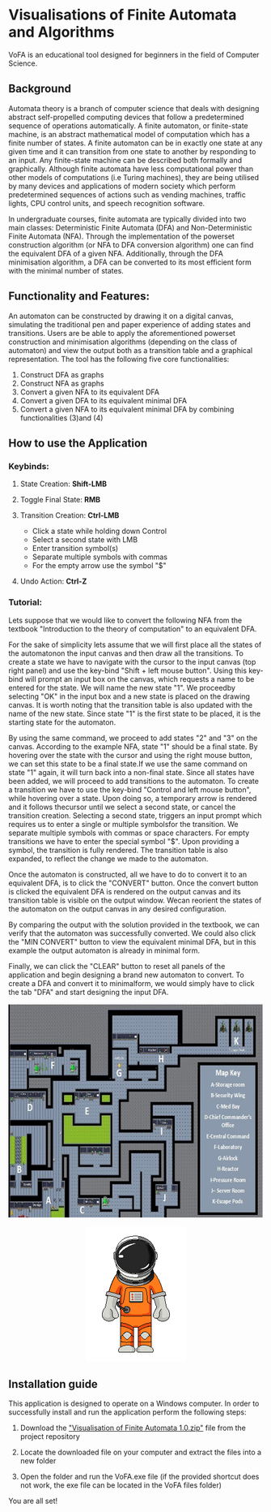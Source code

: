 # Visualisations of Finite Automata and Algorithms


VoFA is an educational tool designed for beginners in the field of Computer Science.

## Background
Automata theory is a branch of computer science that deals with designing abstract self-propelled computing devices that follow a predetermined sequence of operations automatically. A finite automaton, or finite-state machine, is an abstract mathematical model of computation which has a finite number of states. A finite automaton can 
be in exactly one state at any given time and it can transition from one state to another by responding to an input. Any finite-state machine can be described both formally 
and graphically. Although finite automata have less computational power than other models of computations (i.e Turing machines), they are being utilised by many devices and applications of modern society which perform predetermined sequences of actions such as vending machines, traffic lights, CPU control units, and speech recognition software.

In undergraduate courses, finite automata are typically divided into two main classes: Deterministic Finite Automata (DFA) and Non-Deterministic Finite Automata (NFA). 
Through the implementation of the powerset construction algorithm (or NFA to DFA conversion algorithm) one can find the equivalent DFA of a given NFA. Additionally, through 
the DFA minimisation algorithm, a DFA can be converted to its most efficient form with the minimal number of states.

## Functionality and Features:

An automaton can be constructed by drawing it on a digital canvas, simulating the traditional pen and paper experience of adding states and transitions. Users are be able to 
apply the aforementioned powerset construction and minimisation algorithms (depending on the class of automaton) and view the output both as a transition table and a graphical representation. The tool has the following five core functionalities:

1. Construct DFA as graphs
2. Construct NFA as graphs
3. Convert a given NFA to its equivalent DFA
4. Convert a given DFA to its equivalent minimal DFA
5. Convert a given NFA to its equivalent minimal DFA by combining functionalities (3)and (4)

## How to use the Application

### Keybinds:
1. State Creation: **Shift-LMB**

2. Toggle Final State: **RMB**

3. Transition Creation: **Ctrl-LMB**

   - Click a state while holding down Control
   - Select a second state with LMB
   - Enter transition symbol(s)
   - Separate multiple symbols with commas
   - For the empty arrow use the symbol "$"

4. Undo Action: **Ctrl-Z**

### Tutorial:

Lets suppose that we would like to convert the following NFA from the textbook "Introduction to the theory of computation" to an equivalent DFA. 



For the sake of simplicity lets assume that we will first place all the states of the automatonon the input canvas and then draw all the transitions. To create a state we have to navigate with the cursor to the input canvas (top right panel) and use the key-bind "Shift + left mouse button". Using this key-bind will prompt an input box on the canvas, which requests a name to be entered for the state. We will name the new state "1". We proceedby selecting "OK" in the input box and a new state is placed on the drawing canvas. It is worth noting that the transition table is also updated with the name of the new state. Since state "1" is the first state to be placed, it is the starting state for the automaton.


By using the same command, we proceed to add states "2" and "3" on the canvas. According to the example NFA, state "1" should be a final state. By hovering over the state with the cursor and using the right mouse button, we can set this state to be a final state.If we use the same command on state "1" again, it will turn back into a non-final state. Since all states have been added, we will proceed to add transitions to the automaton. To create a transition we have to use the key-bind "Control and left mouse button", while hovering over a state. Upon doing so, a temporary arrow is rendered and it follows thecursor until we select a second state, or cancel the transition creation. Selecting a second state, triggers an input prompt which requires us to enter a single or multiple symbolsfor the transition. We separate multiple symbols with commas or space characters. For empty transitions we have to enter the special symbol "$". Upon providing a symbol, the transition is fully rendered. The transition table is also expanded, to reflect the change we made to the automaton.



Once the automaton is constructed, all we have to do to convert it to an equivalent DFA, is to click the "CONVERT" button. Once the convert button is clicked the equivalent DFA is rendered on the output canvas and its transition table is visible on the output window. Wecan reorient the states of the automaton on the output canvas in any desired configuration.



By comparing the output with the solution provided in the textbook, we can verify that the automaton was successfully converted. We could also click the "MIN CONVERT" button to view the equivalent minimal DFA, but in this example the output automaton is already in minimal form.



Finally, we can click the "CLEAR" button to reset all panels of the application and begin designing a brand new automaton to convert. To create a DFA and convert it to minimalform, we would simply have to click the tab "DFA" and start designing the input DFA.



<p align="center">
  <img width="641" height="422" src="https://github.com/avoutsinas/Moon-Base-Delta/blob/main/images/picture3.jpg">
</p>

<p align="center">
  <img width="200" height="267" src="https://github.com/avoutsinas/Moon-Base-Delta/blob/main/Custom_graphics/Animation_Preview_Front.gif">
</p>

## Installation guide
This application is designed to operate on a Windows computer. In order to successfully install  and run the application perform the following steps:

1. Download the ["Visualisation of Finite Automata 1.0.zip"](https://github.com/avoutsinas/Visualisations-of-finite-automata/raw/main/Visualisations%20of%20Finite%20Automata%201.0.zip) file from the project repository

2. Locate the downloaded file on your computer and extract the files into a new folder

3. Open the folder and run the VoFA.exe file (if the provided shortcut does not work, the exe file can be located in the VoFA files folder)

You are all set!

